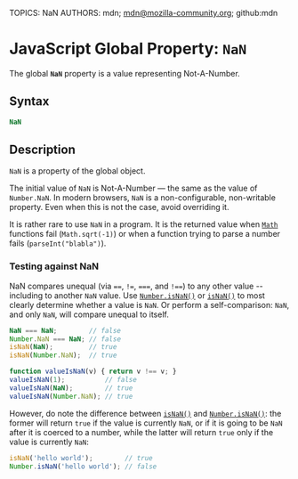 TOPICS: NaN
AUTHORS: mdn; mdn@mozilla-community.org; github:mdn

# JavaScript Global Property: `NaN`

The global **`NaN`** property is a value representing Not-A-Number.

## Syntax

```javascript
NaN
```

## Description

`NaN` is a property of the global object.

The initial value of `NaN` is Not-A-Number — the same as the value of `Number.NaN`.
In modern browsers, `NaN` is a non-configurable, non-writable property. Even when this is not
the case, avoid overriding it.

It is rather rare to use `NaN` in a program. It is the returned value when [`Math`](/en/webfrontend/Math)
functions fail (`Math.sqrt(-1)`) or when a function trying to parse a number fails (`parseInt("blabla")`).

### Testing against NaN

NaN compares unequal (via `==`, `!=`, `===`, and `!==`) to any other value -- including to another
`NaN` value. Use [`Number.isNaN()`](/en/webfrontend/Number.isNaN) or
[`isNaN()`](/en/webfrontend/isNaN) to most clearly determine whether a value is `NaN`.
Or perform a self-comparison: `NaN`, and only `NaN`, will compare unequal to itself.

```javascript
NaN === NaN;        // false
Number.NaN === NaN; // false
isNaN(NaN);         // true
isNaN(Number.NaN);  // true

function valueIsNaN(v) { return v !== v; }
valueIsNaN(1);          // false
valueIsNaN(NaN);        // true
valueIsNaN(Number.NaN); // true
```

However, do note the difference between [`isNaN()`](/en/webfrontend/isNaN) and
[`Number.isNaN()`](/en/webfrontend/Number.isNaN): the former will return `true` if the value is
currently `NaN`, or if it is going to be `NaN` after it is coerced to a number, while the latter
will return `true` only if the value is currently `NaN`:

```javascript
isNaN('hello world');        // true
Number.isNaN('hello world'); // false
```

